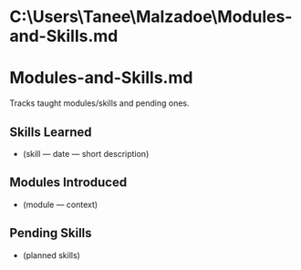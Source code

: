 # C:\Users\Tanee\Malzadoe\Modules-and-Skills.md
# Modules-and-Skills.md
Tracks taught modules/skills and pending ones.

## Skills Learned
- (skill — date — short description)

## Modules Introduced
- (module — context)

## Pending Skills
- (planned skills)

